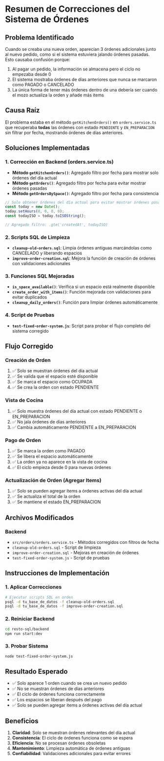 # Resumen de Correcciones del Sistema de Órdenes

## Problema Identificado
Cuando se creaba una nueva orden, aparecían 3 órdenes adicionales junto al nuevo pedido, como si el sistema estuviera jalando órdenes pasadas. Esto causaba confusión porque:

1. Al pagar un pedido, la información se almacena pero el ciclo no empezaba desde 0
2. El sistema mostraba órdenes de días anteriores que nunca se marcaron como PAGADO o CANCELADO
3. La única forma de tener más órdenes dentro de una debería ser cuando el mozo actualiza la orden y añade más items

## Causa Raíz
El problema estaba en el método `getKitchenOrders()` en `orders.service.ts` que recuperaba **todas** las órdenes con estado `PENDIENTE` y `EN_PREPARACION` sin filtrar por fecha, mostrando órdenes de días anteriores.

## Soluciones Implementadas

### 1. Corrección en Backend (orders.service.ts)
- **Método `getKitchenOrders()`**: Agregado filtro por fecha para mostrar solo órdenes del día actual
- **Método `getOrders()`**: Agregado filtro por fecha para evitar mostrar órdenes pasadas
- **Método `getOrdersBySpace()`**: Agregado filtro por fecha para consistencia

```typescript
// Solo obtener órdenes del día actual para evitar mostrar órdenes pasadas
const today = new Date();
today.setHours(0, 0, 0, 0);
const todayISO = today.toISOString();

// Agregado filtro: .gte('createdAt', todayISO)
```

### 2. Scripts SQL de Limpieza
- **`cleanup-old-orders.sql`**: Limpia órdenes antiguas marcándolas como CANCELADO y liberando espacios
- **`improve-order-creation.sql`**: Mejora la función de creación de órdenes con validaciones adicionales

### 3. Funciones SQL Mejoradas
- **`is_space_available()`**: Verifica si un espacio está realmente disponible
- **`create_order_with_items()`**: Función mejorada con validaciones para evitar duplicados
- **`cleanup_daily_orders()`**: Función para limpiar órdenes automáticamente

### 4. Script de Pruebas
- **`test-fixed-order-system.js`**: Script para probar el flujo completo del sistema corregido

## Flujo Corregido

### Creación de Orden
1. ✅ Solo se muestran órdenes del día actual
2. ✅ Se valida que el espacio esté disponible
3. ✅ Se marca el espacio como OCUPADA
4. ✅ Se crea la orden con estado PENDIENTE

### Vista de Cocina
1. ✅ Solo muestra órdenes del día actual con estado PENDIENTE o EN_PREPARACION
2. ✅ No jala órdenes de días anteriores
3. ✅ Cambia automáticamente PENDIENTE a EN_PREPARACION

### Pago de Orden
1. ✅ Se marca la orden como PAGADO
2. ✅ Se libera el espacio automáticamente
3. ✅ La orden ya no aparece en la vista de cocina
4. ✅ El ciclo empieza desde 0 para nuevas órdenes

### Actualización de Orden (Agregar Items)
1. ✅ Solo se pueden agregar items a órdenes activas del día actual
2. ✅ Se actualiza el total de la orden
3. ✅ Se mantiene el estado EN_PREPARACION

## Archivos Modificados

### Backend
- `src/orders/orders.service.ts` - Métodos corregidos con filtros de fecha
- `cleanup-old-orders.sql` - Script de limpieza
- `improve-order-creation.sql` - Mejoras en creación de órdenes
- `test-fixed-order-system.js` - Script de pruebas

## Instrucciones de Implementación

### 1. Aplicar Correcciones
```bash
# Ejecutar scripts SQL en orden
psql -d tu_base_de_datos -f cleanup-old-orders.sql
psql -d tu_base_de_datos -f improve-order-creation.sql
```

### 2. Reiniciar Backend
```bash
cd resto-sql/backend
npm run start:dev
```

### 3. Probar Sistema
```bash
node test-fixed-order-system.js
```

## Resultado Esperado
- ✅ Solo aparece 1 orden cuando se crea un nuevo pedido
- ✅ No se muestran órdenes de días anteriores
- ✅ El ciclo de órdenes funciona correctamente
- ✅ Los espacios se liberan después del pago
- ✅ Solo se pueden agregar items a órdenes activas del día actual

## Beneficios
1. **Claridad**: Solo se muestran órdenes relevantes del día actual
2. **Consistencia**: El ciclo de órdenes funciona como se espera
3. **Eficiencia**: No se procesan órdenes obsoletas
4. **Mantenimiento**: Limpieza automática de órdenes antiguas
5. **Confiabilidad**: Validaciones adicionales para evitar errores
